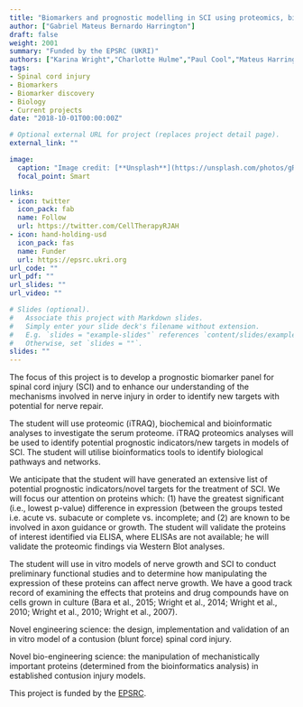 ```yaml
---
title: "Biomarkers and prognostic modelling in SCI using proteomics, bioinformatics and in vitro models"
author: ["Gabriel Mateus Bernardo Harrington"]
draft: false
weight: 2001
summary: "Funded by the EPSRC (UKRI)"
authors: ["Karina Wright","Charlotte Hulme","Paul Cool","Mateus Harrington","Jessica Fisher-Stokes"]
tags:
- Spinal cord injury
- Biomarkers
- Biomarker discovery
- Biology
- Current projects
date: "2018-10-01T00:00:00Z"

# Optional external URL for project (replaces project detail page).
external_link: ""

image:
  caption: "Image credit: [**Unsplash**](https://unsplash.com/photos/gRTzhQsiVG0)"
  focal_point: Smart

links:
- icon: twitter
  icon_pack: fab
  name: Follow
  url: https://twitter.com/CellTherapyRJAH
- icon: hand-holding-usd
  icon_pack: fas
  name: Funder
  url: https://epsrc.ukri.org
url_code: ""
url_pdf: ""
url_slides: ""
url_video: ""

# Slides (optional).
#   Associate this project with Markdown slides.
#   Simply enter your slide deck's filename without extension.
#   E.g. `slides = "example-slides"` references `content/slides/example-slides.md`.
#   Otherwise, set `slides = ""`.
slides: ""
---
```


The focus of this project is to develop a prognostic biomarker panel for spinal cord injury (SCI) and to enhance our understanding of the mechanisms involved in nerve injury in order to identify new targets with potential for nerve repair.

The student will use proteomic (iTRAQ), biochemical and bioinformatic analyses to investigate the serum proteome. iTRAQ proteomics analyses will be used to identify potential prognostic indicators/new targets in models of SCI. The student will utilise bioinformatics tools to identify biological pathways and networks.

We anticipate that the student will have generated an extensive list of potential prognostic indicators/novel targets for the treatment of SCI. We will focus our attention on proteins which: (1) have the greatest significant (i.e., lowest p-value) difference in expression (between the groups tested i.e. acute vs. subacute or complete vs. incomplete; and (2) are known to be involved in axon guidance or growth. The student will validate the proteins of interest identified via ELISA, where ELISAs are not available; he will validate the proteomic findings via Western Blot analyses.

The student will use in vitro models of nerve growth and SCI to conduct preliminary functional studies and to determine how manipulating the expression of these proteins can affect nerve growth. We have a good track record of examining the effects that proteins and drug compounds have on cells grown in culture (Bara et al., 2015; Wright et al., 2014; Wright et al., 2010; Wright et al., 2010; Wright et al., 2007).

Novel engineering science: the design, implementation and validation of an in vitro model of a contusion (blunt force) spinal cord injury.

Novel bio-engineering science: the manipulation of mechanistically important proteins (determined from the bioinformatics analysis) in established contusion injury models.

This project is funded by the [EPSRC](https://epsrc.ukri.org/).
